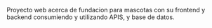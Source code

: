 Proyecto web acerca de fundacion para mascotas con su frontend y backend consumiendo y utilizando APIS, y base de datos.
